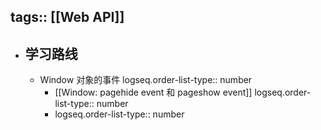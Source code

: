 tags:: [[Web API]]
---

- ## 学习路线
	- Window 对象的事件
	  logseq.order-list-type:: number
		- [[Window: pagehide event 和 pageshow event]]
		  logseq.order-list-type:: number
		- logseq.order-list-type:: number